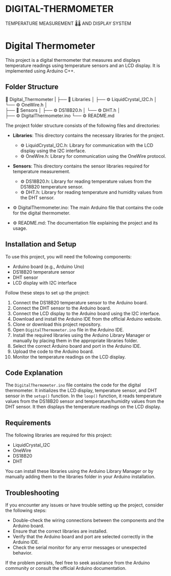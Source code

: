 # DIGITAL-THERMOMETER
TEMPERATURE MEASUREMENT 🌡🌡 AND DISPLAY SYSTEM

# Digital Thermometer

This project is a digital thermometer that measures and displays temperature readings using temperature sensors and an LCD display. It is implemented using Arduino C++.

## Folder Structure

📂 Digital_Thermometer
   |
   ├── 📂 Libraries
   │     ├── ⚙️ LiquidCrystal_I2C.h
   │     └── ⚙️ OneWire.h
   │   
   ├── 📂 Sensors
   │     ├── ⚙️ DS18B20.h
   │     └── ⚙️ DHT.h
   │   
   ├── ⚙️ DigitalThermometer.ino
   └── ⚙️ README.md

The project folder structure consists of the following files and directories:

- **Libraries**: This directory contains the necessary libraries for the project.
  - ⚙️ LiquidCrystal_I2C.h: Library for communication with the LCD display using the I2C interface.
  - ⚙️ OneWire.h: Library for communication using the OneWire protocol.
  
- **Sensors**: This directory contains the sensor libraries required for temperature measurement.
  - ⚙️ DS18B20.h: Library for reading temperature values from the DS18B20 temperature sensor.
  - ⚙️ DHT.h: Library for reading temperature and humidity values from the DHT sensor.
  
- ⚙️ DigitalThermometer.ino: The main Arduino file that contains the code for the digital thermometer.

- ⚙️ README.md: The documentation file explaining the project and its usage.

## Installation and Setup

To use this project, you will need the following components:

- Arduino board (e.g., Arduino Uno)
- DS18B20 temperature sensor
- DHT sensor
- LCD display with I2C interface

Follow these steps to set up the project:

1. Connect the DS18B20 temperature sensor to the Arduino board.
2. Connect the DHT sensor to the Arduino board.
3. Connect the LCD display to the Arduino board using the I2C interface.
4. Download and install the Arduino IDE from the official Arduino website.
5. Clone or download this project repository.
6. Open `DigitalThermometer.ino` file in the Arduino IDE.
7. Install the required libraries using the Arduino Library Manager or manually by placing them in the appropriate libraries folder.
8. Select the correct Arduino board and port in the Arduino IDE.
9. Upload the code to the Arduino board.
10. Monitor the temperature readings on the LCD display.

## Code Explanation

The `DigitalThermometer.ino` file contains the code for the digital thermometer. It initializes the LCD display, temperature sensor, and DHT sensor in the `setup()` function. In the `loop()` function, it reads temperature values from the DS18B20 sensor and temperature/humidity values from the DHT sensor. It then displays the temperature readings on the LCD display.

## Requirements

The following libraries are required for this project:

- LiquidCrystal_I2C
- OneWire
- DS18B20
- DHT

You can install these libraries using the Arduino Library Manager or by manually adding them to the libraries folder in your Arduino installation.

## Troubleshooting

If you encounter any issues or have trouble setting up the project, consider the following steps:

- Double-check the wiring connections between the components and the Arduino board.
- Ensure that the correct libraries are installed.
- Verify that the Arduino board and port are selected correctly in the Arduino IDE.
- Check the serial monitor for any error messages or unexpected behavior.

If the problem persists, feel free to seek assistance from the Arduino community or consult the official Arduino documentation.

##
